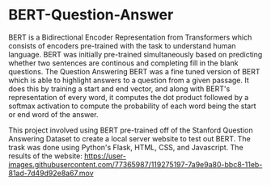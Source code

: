 # BERT-Question-Answer
BERT is a Bidirectional Encoder Representation from Transformers which consists of encoders pre-trained with the task to understand human language. BERT was initially pre-trained simultaneously based on predicting whether two sentences are continous and completing fill in the blank questions. The Question Answering BERT was a fine tuned version of BERT which is able to highlight answers to a question from a given passage. It does this by training a start and end vector, and along with BERT's representation of every word, it computes the dot product followed by a softmax activation to compute the probability of each word being the start or end word of the answer. 

This project involved using BERT pre-trained off of the Stanford Question Answering Dataset to create a local server website to test out BERT. The trask was done using Python's Flask, HTML, CSS, and Javascript. The results of the website:
https://user-images.githubusercontent.com/77365987/119275197-7a9e9a80-bbc8-11eb-81ad-7d49d92e8a67.mov
